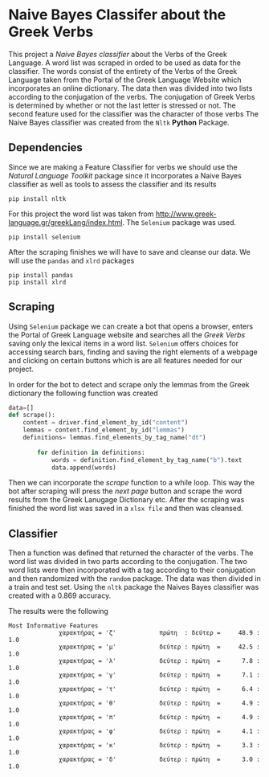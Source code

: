 # Naive Bayes Classifer about the Greek Verbs
This project a *Naive Bayes classifier* about the Verbs of the Greek Language. A word list was scraped in orded to be used as data for the classifier. The words consist of the entirety of the Verbs of the Greek Language taken from the Portal of the Greek Language Website which incorporates an online dictionary. The data then was divided into two lists according to the conjugation of the verbs. The conjugation of Greek Verbs is determined by whether or not the last letter is stressed or not. The second feature used for the classifier was the character of those verbs
The Naive Bayes classifier was created from the `Nltk` **Python** Package.


## Dependencies
Since we are making a Feature Classifier for verbs we should use the *Natural Language Toolkit* package since it incorporates a Naive Bayes classifier as well as tools to assess the classifier and its results
```
pip install nltk
```
For this project the word list was taken from http://www.greek-language.gr/greekLang/index.html. 
The `Selenium` package was used. 
```
pip install selenium
```
After the scraping finishes we will have to save and cleanse our data. We will use the `pandas` and `xlrd` packages
```
pip install pandas
pip install xlrd
```
## Scraping

Using `Selenium` package we can create a bot that opens a browser, enters the Portal of Greek Language website and searches all the *Greek Verbs* saving only the lexical items in a word list. `Selenium` offers choices for accessing search bars, finding and saving the right elements of a webpage and clicking on certain buttons which is are all features needed for our project.

In order for the bot to detect and scrape only the lemmas from the Greek dictionary the following function was created
```python
data=[]
def scrape():
    content = driver.find_element_by_id("content")
    lemmas = content.find_element_by_id("lemmas")
    definitions= lemmas.find_elements_by_tag_name("dt")
   
        for definition in definitions:
            words = definition.find_element_by_tag_name("b").text
            data.append(words)
```
Then we can incorporate the *scrape* function to a while loop. This way the bot after scraping will press the *next page* button and scrape the word results from the Greek Lanugage Dictionary etc. 
After the scraping was finished the word list was saved  in a `xlsx file` and then was cleansed.


## Classifier
Then a function was defined that returned the character of the verbs. 
The word list was divided in two parts according to the conjugation.
The two word lists were then incorporated with a tag according to their conjugation and then randomized with the `random` package. The data was then divided in a train and test set. Using the `nltk` package the Naives Bayes classifier was created with a 0.869 accuracy.

The results were the following
```
Most Informative Features
              χαρακτήρας = 'ζ'            πρώτη  : δεύτερ =     48.9 : 1.0
              χαρακτήρας = 'μ'            δεύτερ : πρώτη  =     42.5 : 1.0
              χαρακτήρας = 'λ'            δεύτερ : πρώτη  =      7.8 : 1.0
              χαρακτήρας = 'γ'            δεύτερ : πρώτη  =      7.1 : 1.0
              χαρακτήρας = 'τ'            δεύτερ : πρώτη  =      6.4 : 1.0
              χαρακτήρας = 'θ'            δεύτερ : πρώτη  =      4.9 : 1.0
              χαρακτήρας = 'π'            δεύτερ : πρώτη  =      4.9 : 1.0
              χαρακτήρας = 'φ'            δεύτερ : πρώτη  =      4.1 : 1.0
              χαρακτήρας = 'κ'            δεύτερ : πρώτη  =      3.3 : 1.0
              χαρακτήρας = 'δ'            δεύτερ : πρώτη  =      3.0 : 1.0
```
